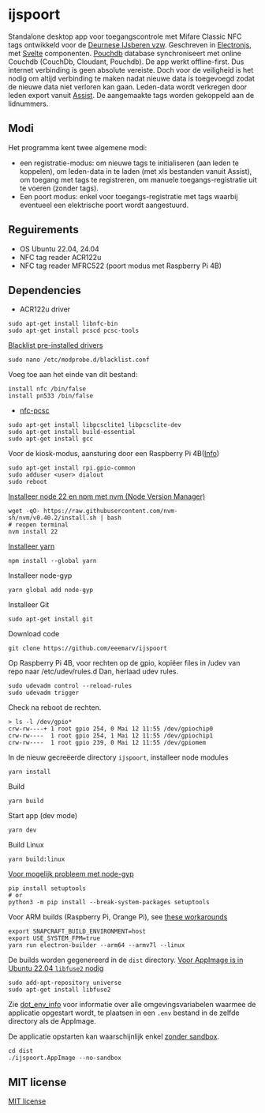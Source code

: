 # ijspoort

Standalone desktop app voor toegangscontrole met Mifare Classic NFC tags ontwikkeld voor de [Deurnese IJsberen vzw](https://www.deurnese-ijsberen.be). Geschreven in [Electronjs](https://www.electronjs.org), met [Svelte](https://svelte.dev) componenten. [Pouchdb](https://pouchdb.com) database synchroniseert met online Couchdb (CouchDb, Cloudant, Pouchdb). De app werkt offline-first. Dus internet verbinding is geen absolute vereiste. Doch voor de veiligheid is het nodig om altijd verbinding te maken nadat nieuwe data is toegevoegd zodat de nieuwe data niet verloren kan gaan. Leden-data wordt verkregen door leden export vanuit [Assist](https://assistonline.eu). De aangemaakte tags worden gekoppeld aan de lidnummers.

## Modi

Het programma kent twee algemene modi:

* een registratie-modus: om nieuwe tags te initialiseren (aan leden te koppelen), om leden-data in te laden (met xls bestanden vanuit Assist), om toegang met tags te registreren, om manuele toegangs-registratie uit te voeren (zonder tags).
* Een poort modus: enkel voor toegangs-registratie met tags waarbij eventueel een elektrische poort wordt aangestuurd.

## Reguirements

* OS Ubuntu 22.04, 24.04
* NFC tag reader ACR122u
* NFC tag reader MFRC522 (poort modus met Raspberry Pi 4B)

## Dependencies

* ACR122u driver

```
sudo apt-get install libnfc-bin
sudo apt-get install pcscd pcsc-tools
```

[Blacklist pre-installed drivers](https://oneguyoneblog.com/2016/11/02/acr122u-nfc-usb-reader-linux-mint/)


```
sudo nano /etc/modprobe.d/blacklist.conf
```

Voeg toe aan het einde van dit bestand:

```
install nfc /bin/false
install pn533 /bin/false
```

* [nfc-pcsc](https://github.com/pokusew/nfc-pcsc)

```
sudo apt-get install libpcsclite1 libpcsclite-dev
sudo apt-get install build-essential
sudo apt-get install gcc
```

Voor de kiosk-modus, aansturing door een Raspberry Pi 4B([Info](https://askubuntu.com/questions/1230947/gpio-for-raspberry-pi-gpio-group))


```
sudo apt-get install rpi.gpio-common
sudo adduser <user> dialout
sudo reboot
```

[Installeer node 22 en npm met nvm (Node Version Manager)](https://github.com/nvm-sh/nvm)

```
wget -qO- https://raw.githubusercontent.com/nvm-sh/nvm/v0.40.2/install.sh | bash
# reopen terminal
nvm install 22
```

[Installeer yarn](https://classic.yarnpkg.com/lang/en/docs/install/#debian-stable)

```
npm install --global yarn
```

Installeer node-gyp

```
yarn global add node-gyp
```

Installeer Git

```
sudo apt-get install git
```

Download code

```
git clone https://github.com/eeemarv/ijspoort
```

Op Raspberry Pi 4B, voor rechten op de gpio, kopiëer files in /udev van repo naar /etc/udev/rules.d
Dan, herlaad udev rules.

```
sudo udevadm control --reload-rules
sudo udevadm trigger
```

Check na reboot de rechten.

```
> ls -l /dev/gpio*
crw-rw----+ 1 root gpio 254, 0 Mai 12 11:55 /dev/gpiochip0
crw-rw----  1 root gpio 254, 1 Mai 12 11:55 /dev/gpiochip1
crw-rw----  1 root gpio 239, 0 Mai 12 11:55 /dev/gpiomem

```
In de nieuw gecreëerde directory `ijspoort`, installeer node modules

```
yarn install
```

Build

```
yarn build
```

Start app (dev mode)

```
yarn dev
```

Build Linux

```
yarn build:linux
```

[Voor mogelijk probleem met node-gyp](https://github.com/electron/rebuild/issues/1116)

```
pip install setuptools
# or
python3 -m pip install --break-system-packages setuptools
```

Voor ARM builds (Raspberry Pi, Orange Pi), see [these workarounds](https://www.beekeeperstudio.io/blog/electron-apps-for-arm-and-raspberry-pi)

```
export SNAPCRAFT_BUILD_ENVIRONMENT=host
export USE_SYSTEM_FPM=true
yarn run electron-builder --arm64 --armv7l --linux
```

De builds worden gegenereerd in de `dist` directory.
[Voor AppImage is in Ubuntu 22.04 `libfuse2` nodig](https://askubuntu.com/questions/1403811/appimage-on-ubuntu-22-04)

```
sudo add-apt-repository universe
sudo apt-get install libfuse2
```

Zie [dot_env_info](./dot_env_info) voor informatie over alle omgevingsvariabelen waarmee de applicatie opgestart wordt, te plaatsen in een `.env` bestand in de zelfde directory als de AppImage.

De applicatie opstarten kan waarschijnlijk enkel [zonder sandbox](https://authmane512.medium.com/solve-the-suid-sandbox-helper-binary-was-found-but-is-not-configured-correctly-3-solutions-4f1425a9a76c).

```
cd dist
./ijspoort.AppImage --no-sandbox
```

## MIT license

[MIT license](./LICENSE)
